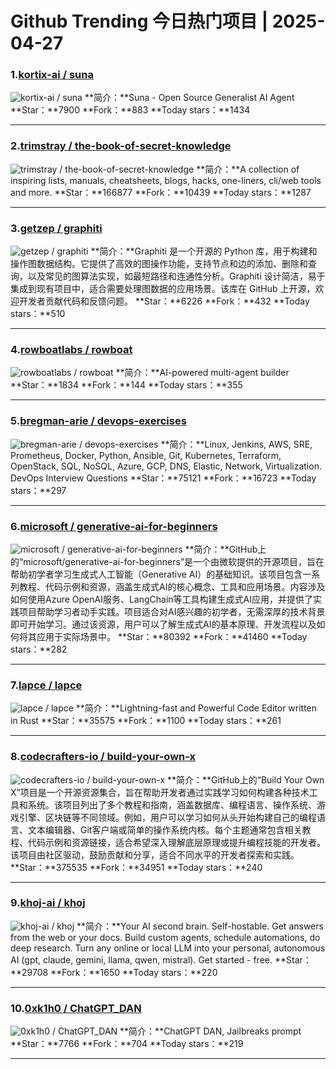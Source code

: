 # Github Trending 今日热门项目 | 2025-04-27
### 1.[kortix-ai / suna](https://github.com/kortix-ai/suna)

![kortix-ai / suna](https://repository-images.githubusercontent.com/868173144/c12ebf0e-b8aa-4050-ba6a-e4edc7b999a6)
**简介：**Suna - Open Source Generalist AI Agent
**Star：**7900
**Fork：**883
**Today stars：**1434

---

### 2.[trimstray / the-book-of-secret-knowledge](https://github.com/trimstray/the-book-of-secret-knowledge)

![trimstray / the-book-of-secret-knowledge](https://opengraph.githubassets.com/63377320f34c9e11f281d4e7d4c79d7e30637d83d47eff381b59344e3ac0bdc1/trimstray/the-book-of-secret-knowledge)
**简介：**A collection of inspiring lists, manuals, cheatsheets, blogs, hacks, one-liners, cli/web tools and more.
**Star：**166877
**Fork：**10439
**Today stars：**1287

---

### 3.[getzep / graphiti](https://github.com/getzep/graphiti)

![getzep / graphiti](https://opengraph.githubassets.com/fedf00a1c3404992acb02586323efa5afef015bb9307a5dc32b299bdf18bfe32/getzep/graphiti)
**简介：**Graphiti 是一个开源的 Python 库，用于构建和操作图数据结构。它提供了高效的图操作功能，支持节点和边的添加、删除和查询，以及常见的图算法实现，如最短路径和连通性分析。Graphiti 设计简洁，易于集成到现有项目中，适合需要处理图数据的应用场景。该库在 GitHub 上开源，欢迎开发者贡献代码和反馈问题。
**Star：**6226
**Fork：**432
**Today stars：**510

---

### 4.[rowboatlabs / rowboat](https://github.com/rowboatlabs/rowboat)

![rowboatlabs / rowboat](https://opengraph.githubassets.com/0040410333d40ae6ebef1d386b3bfc1cc14129cd6e69d4a412b9b3c258f02c0f/rowboatlabs/rowboat)
**简介：**AI-powered multi-agent builder
**Star：**1834
**Fork：**144
**Today stars：**355

---

### 5.[bregman-arie / devops-exercises](https://github.com/bregman-arie/devops-exercises)

![bregman-arie / devops-exercises](https://repository-images.githubusercontent.com/212639071/dc05f400-f0a1-11ea-92d7-163d68cdd605)
**简介：**Linux, Jenkins, AWS, SRE, Prometheus, Docker, Python, Ansible, Git, Kubernetes, Terraform, OpenStack, SQL, NoSQL, Azure, GCP, DNS, Elastic, Network, Virtualization. DevOps Interview Questions
**Star：**75121
**Fork：**16723
**Today stars：**297

---

### 6.[microsoft / generative-ai-for-beginners](https://github.com/microsoft/generative-ai-for-beginners)

![microsoft / generative-ai-for-beginners](https://repository-images.githubusercontent.com/655806940/88f66022-a0f3-4ad7-b3c8-a0628db51c69)
**简介：**GitHub上的“microsoft/generative-ai-for-beginners”是一个由微软提供的开源项目，旨在帮助初学者学习生成式人工智能（Generative AI）的基础知识。该项目包含一系列教程、代码示例和资源，涵盖生成式AI的核心概念、工具和应用场景。内容涉及如何使用Azure OpenAI服务、LangChain等工具构建生成式AI应用，并提供了实践项目帮助学习者动手实践。项目适合对AI感兴趣的初学者，无需深厚的技术背景即可开始学习。通过该资源，用户可以了解生成式AI的基本原理、开发流程以及如何将其应用于实际场景中。
**Star：**80392
**Fork：**41460
**Today stars：**282

---

### 7.[lapce / lapce](https://github.com/lapce/lapce)

![lapce / lapce](https://opengraph.githubassets.com/27edd11f0267374ed97c0cc8cef56cc3beb47257d52d262b16643a3c11c7725f/lapce/lapce)
**简介：**Lightning-fast and Powerful Code Editor written in Rust
**Star：**35575
**Fork：**1100
**Today stars：**261

---

### 8.[codecrafters-io / build-your-own-x](https://github.com/codecrafters-io/build-your-own-x)

![codecrafters-io / build-your-own-x](https://camo.githubusercontent.com/5ca90a5bbfca851d7f7242281f66eb8711e47a141d02a41be7590b80aa2fbdb6/68747470733a2f2f636f646563726166746572732e696f2f696d616765732f62796f782d62616e6e65722e676966)
**简介：**GitHub上的“Build Your Own X”项目是一个开源资源集合，旨在帮助开发者通过实践学习如何构建各种技术工具和系统。该项目列出了多个教程和指南，涵盖数据库、编程语言、操作系统、游戏引擎、区块链等不同领域。例如，用户可以学习如何从头开始构建自己的编程语言、文本编辑器、Git客户端或简单的操作系统内核。每个主题通常包含相关教程、代码示例和资源链接，适合希望深入理解底层原理或提升编程技能的开发者。该项目由社区驱动，鼓励贡献和分享，适合不同水平的开发者探索和实践。
**Star：**375535
**Fork：**34951
**Today stars：**240

---

### 9.[khoj-ai / khoj](https://github.com/khoj-ai/khoj)

![khoj-ai / khoj](https://repository-images.githubusercontent.com/396569538/533a8bf7-385f-427b-a03f-76795fd938ed)
**简介：**Your AI second brain. Self-hostable. Get answers from the web or your docs. Build custom agents, schedule automations, do deep research. Turn any online or local LLM into your personal, autonomous AI (gpt, claude, gemini, llama, qwen, mistral). Get started - free.
**Star：**29708
**Fork：**1650
**Today stars：**220

---

### 10.[0xk1h0 / ChatGPT_DAN](https://github.com/0xk1h0/ChatGPT_DAN)

![0xk1h0 / ChatGPT_DAN](https://opengraph.githubassets.com/ddc3df5629973917b5a7905b04d421122aa51026d92a266a7d2297a39158bdbb/0xk1h0/ChatGPT_DAN)
**简介：**ChatGPT DAN, Jailbreaks prompt
**Star：**7766
**Fork：**704
**Today stars：**219

---

